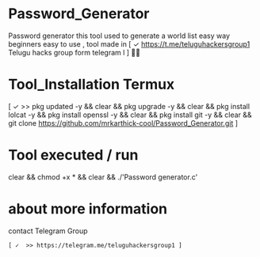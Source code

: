 # Password_Generator
Password generator this tool used to generate a world list easy way beginners easy to use , tool made in
[ ✓  https://t.me/teluguhackersgroup1 Telugu  hacks group form telegram l ] 👍🏻 


# Tool_Installation  Termux 


[   ✓  >> pkg updated -y && clear && pkg upgrade -y && 
clear && pkg install lolcat -y && pkg install openssl -y && clear &&
pkg install git -y && clear &&
git clone https://github.com/mrkarthick-cool/Password_Generator.git
  ]

 # Tool executed / run 
 
   
  clear && chmod +x * && clear && ./'Password generator.c'


  # about more information

   contact Telegram Group 
    
    [ ✓  >> https://telegram.me/teluguhackersgroup1 ]

   

  

 
